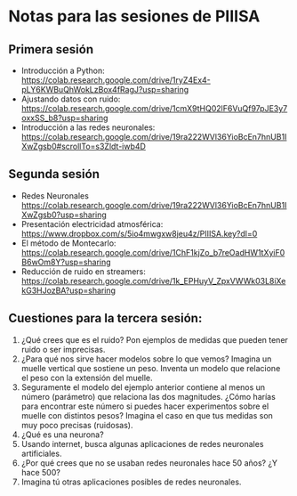 # Notas para las sesiones de PIIISA
## Primera sesión
- Introducción a Python: <https://colab.research.google.com/drive/1ryZ4Ex4-pLY6KWBuQhWokLzBox4fRagJ?usp=sharing>
- Ajustando datos con ruido: <https://colab.research.google.com/drive/1cmX9tHQ02lF6VuQf97pJE3y7oxxSS_b8?usp=sharing>
- Introducción a las redes neuronales: <https://colab.research.google.com/drive/19ra222WVl36YioBcEn7hnUB1IXwZgsb0#scrollTo=s3Zldt-iwb4D>

## Segunda sesión
- Redes Neuronales <https://colab.research.google.com/drive/19ra222WVl36YioBcEn7hnUB1IXwZgsb0?usp=sharing>
- Presentación electricidad atmosférica: <https://www.dropbox.com/s/5io4mwgxw8jeu4z/PIIISA.key?dl=0>
- El método de Montecarlo: <https://colab.research.google.com/drive/1ChF1kjZo_b7reOadHW1tXyiF0B6wOm8Y?usp=sharing>
- Reducción de ruido en streamers: <https://colab.research.google.com/drive/1k_EPHuyV_ZpxVWWk03L8iXekG3HJozBA?usp=sharing>

## Cuestiones para la tercera sesión:
1. ¿Qué crees que es el ruido? Pon ejemplos de medidas que pueden tener ruido o ser imprecisas.
2. ¿Para qué nos sirve hacer modelos sobre lo que vemos? Imagina un muelle vertical que sostiene un peso. Inventa un modelo que relacione el peso con la extensión del muelle.
3. Seguramente el modelo del ejemplo anterior contiene al menos un número (parámetro) que relaciona las dos magnitudes. ¿Cómo harías para encontrar este número si puedes hacer experimentos sobre el muelle con distintos pesos? Imagina el caso en que tus medidas son muy poco precisas (ruidosas).
4. ¿Qué es una neurona?
5. Usando internet, busca algunas aplicaciones de redes neuronales artificiales.
6. ¿Por qué crees que no se usaban redes neuronales hace 50 años? ¿Y hace 500?
7. Imagina tú otras aplicaciones posibles de redes neuronales.
